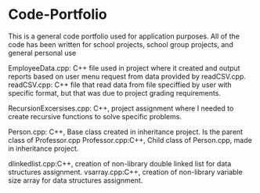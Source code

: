 # Code-Portfolio
This is a general code portfolio used for application purposes. All of the code has been written for school projects, school group projects, and general personal use

EmployeeData.cpp: C++ file used in project where it created and output reports based on user menu request from data provided by readCSV.cpp.
readCSV.cpp: C++ file that read data from file speciffied by user with specific format, but that was due to project grading requirements.


RecursionExcersises.cpp: C++, project assignment where I needed to create recursive functions to solve specific problems.

Person.cpp: C++, Base class created in inheritance project. Is the parent class of Professor.cpp
Professor.cpp:C++, Child class of Person.cpp, made in inheritance project.

dlinkedlist.cpp:C++, creation of non-library double linked list for data structures assignment. 
vsarray.cpp:C++,  creation of non-library variable size array for data structures assignment.